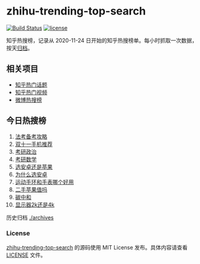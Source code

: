 # zhihu-trending-top-search

[![Build Status](https://github.com/justjavac/zhihu-trending-top-search/workflows/ci/badge.svg?branch=main)](https://github.com/justjavac/zhihu-trending-top-search/actions)
[![license](https://img.shields.io/github/license/justjavac/zhihu-trending-top-search)](https://github.com/justjavac/zhihu-trending-top-search/blob/main/LICENSE)

知乎热搜榜，记录从 2020-11-24
日开始的知乎热搜榜单。每小时抓取一次数据，按天[归档](./archives)。

## 相关项目

- [知乎热门话题](https://github.com/justjavac/zhihu-trending-hot-questions)
- [知乎热门视频](https://github.com/justjavac/zhihu-trending-hot-video)
- [微博热搜榜](https://github.com/justjavac/weibo-trending-hot-search)

## 今日热搜榜

<!-- BEGIN -->
<!-- 最后更新时间 Tue Oct 17 2023 04:13:13 GMT+0800 (China Standard Time) -->

1. [法考备考攻略](https://www.zhihu.com/search?q=法考备考攻略)
1. [双十一手机推荐](https://www.zhihu.com/search?q=双十一手机推荐)
1. [考研政治](https://www.zhihu.com/search?q=考研政治)
1. [考研数学](https://www.zhihu.com/search?q=考研数学)
1. [选安卓还是苹果](https://www.zhihu.com/search?q=选安卓还是苹果)
1. [为什么选安卓](https://www.zhihu.com/search?q=为什么选安卓)
1. [运动手环和手表哪个好用](https://www.zhihu.com/search?q=运动手环和手表哪个好用)
1. [二手苹果值吗](https://www.zhihu.com/search?q=二手苹果值吗)
1. [碳中和](https://www.zhihu.com/search?q=碳中和)
1. [显示器2k还是4k](https://www.zhihu.com/search?q=显示器2k还是4k)

<!-- END -->

历史归档 [./archives](./archives)

### License

[zhihu-trending-top-search](https://github.com/justjavac/zhihu-trending-top-search)
的源码使用 MIT License 发布。具体内容请查看 [LICENSE](./LICENSE) 文件。
